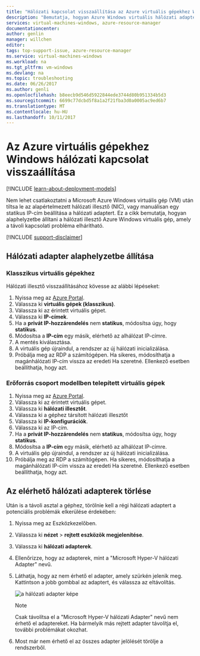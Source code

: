 ```yaml
---
title: "Hálózati kapcsolat visszaállítása az Azure virtuális gépekhez Windows |} Microsoft Docs"
description: "Bemutatja, hogyan Azure Windows virtuális hálózati adapter alaphelyzetbe"
services: virtual-machines-windows, azure-resource-manager
documentationcenter: 
author: genlin
manager: willchen
editor: 
tags: top-support-issue, azure-resource-manager
ms.service: virtual-machines-windows
ms.workload: na
ms.tgt_pltfrm: vm-windows
ms.devlang: na
ms.topic: troubleshooting
ms.date: 06/26/2017
ms.author: genli
ms.openlocfilehash: b8eecb9d546d5922844ede3744d80b951334b5d3
ms.sourcegitcommit: 6699c77dcbd5f8a1a2f21fba3d0a0005ac9ed6b7
ms.translationtype: MT
ms.contentlocale: hu-HU
ms.lasthandoff: 10/11/2017
---
```

# <a name="how-to-reset-network-interface-for-azure-windows-vm"></a>Az Azure virtuális gépekhez Windows hálózati kapcsolat visszaállítása 

[!INCLUDE [learn-about-deployment-models](../../../includes/learn-about-deployment-models-both-include.md)]

Nem lehet csatlakoztatni a Microsoft Azure Windows virtuális gép (VM) után tiltsa le az alapértelmezett hálózati illesztő (NIC), vagy manuálisan egy statikus IP-cím beállítása a hálózati adaptert. Ez a cikk bemutatja, hogyan alaphelyzetbe állítani a hálózati illesztő Azure Windows virtuális gép, amely a távoli kapcsolati probléma elhárítható.

[!INCLUDE [support-disclaimer](../../../includes/support-disclaimer.md)]
## <a name="reset-network-interface"></a>Hálózati adapter alaphelyzetbe állítása

### <a name="for-classic-vms"></a>Klasszikus virtuális gépekhez

Hálózati illesztő visszaállításához kövesse az alábbi lépéseket:

1.  Nyissa meg az [Azure Portal]( https://ms.portal.azure.com).
2.  Válassza ki **virtuális gépek (klasszikus)**.
3.  Válassza ki az érintett virtuális gépet.
4.  Válassza ki **IP-címek**.
5.  Ha a **privát IP-hozzárendelés** nem **statikus**, módosítsa úgy, hogy **statikus**.
6.  Módosítsa a **IP-cím** egy másik, elérhető az alhálózat IP-címre.
7.  A mentés kiválasztása.
8.  A virtuális gép újraindul, a rendszer az új hálózati inicializálása.
9.  Próbálja meg az RDP a számítógépen. Ha sikeres, módosíthatja a magánhálózati IP-cím vissza az eredeti Ha szeretné. Ellenkező esetben beállíthatja, hogy azt. 

### <a name="for-vms-deployed-in-resource-group-model"></a>Erőforrás csoport modellben telepített virtuális gépek

1.  Nyissa meg az [Azure Portal]( https://ms.portal.azure.com).
2.  Válassza ki az érintett virtuális gépet.
3.  Válassza ki **hálózati illesztőt**.
4.  Válassza ki a géphez társított hálózati illesztőt
5.  Válassza ki **IP-konfigurációk**.
6.  Válassza ki az IP-cím. 
7.  Ha a **privát IP-hozzárendelés** nem **statikus**, módosítsa úgy, hogy **statikus**.
8.  Módosítsa a **IP-cím** egy másik, elérhető az alhálózat IP-címre.
9. A virtuális gép újraindul, a rendszer az új hálózati inicializálása.
10. Próbálja meg az RDP a számítógépen. Ha sikeres, módosíthatja a magánhálózati IP-cím vissza az eredeti Ha szeretné. Ellenkező esetben beállíthatja, hogy azt. 

## <a name="delete-the-unavailable-nics"></a>Az elérhető hálózati adapterek törlése
Után is a távoli asztal a géphez, törölnie kell a régi hálózati adaptert a potenciális problémák elkerülése érdekében:

1.  Nyissa meg az Eszközkezelőben.
2.  Válassza ki **nézet** > **rejtett eszközök megjelenítése**.
3.  Válassza ki **hálózati adapterek**. 
4.  Ellenőrizze, hogy az adapterek, mint a "Microsoft Hyper-V hálózati Adapter" nevű.
5.  Láthatja, hogy az nem érhető el adapter, amely szürkén jelenik meg. Kattintson a jobb gombbal az adaptert, és válassza az eltávolítás.

    ![a hálózati adapter képe](media/reset-network-interface/nicpage.png)

    > [!NOTE]
    > Csak távolítsa el a "Microsoft Hyper-V hálózati Adapter" nevű nem érhető el adaptereket. Ha bármelyik más rejtett adapter távolítja el, további problémákat okozhat.
    >
    >

6.  Most már nem érhető el az összes adapter jelölését törölje a rendszerből.